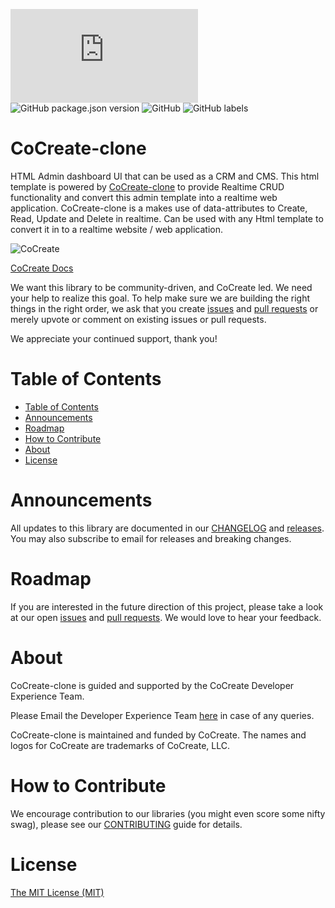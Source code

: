 ![GitHub file size in bytes](https://img.shields.io/github/size/CoCreate-app/CoCreate-boilerplate/dist/CoCreate-boilerplate.min.js?label=minified%20size) 
![GitHub package.json version](https://img.shields.io/github/package-json/v/CoCreate-app/CoCreate-boilerplate)
![GitHub](https://img.shields.io/github/license/CoCreate-app/CoCreate-boilerplate) 
![GitHub labels](https://img.shields.io/github/labels/CoCreate-app/CoCreate-boilerplate/help%20wanted)

# CoCreate-clone
HTML Admin dashboard UI that can be used as a CRM and CMS. This html template is powered by [CoCreate-clone](https://cocreate.app/documentation) to provide Realtime CRUD functionality and  convert this admin template into a realtime web application. CoCreate-clone is a  makes use of data-attributes to Create, Read, Update and Delete in realtime. Can be used with any Html template to convert it in to a realtime website / web application. 

![CoCreate](https://cdn.cocreate.app/logo.png)

[CoCreate Docs](https://cocreate.app/documentation/CoCreate-clone)


We want this library to be community-driven, and CoCreate led. We need your help to realize this goal. To help make sure we are building the right things in the right order, we ask that you create [issues](https://github.com/CoCreate-app/Realtime_Admin_CRM_and_CMS/issues) and [pull requests](https://github.com/CoCreate-app/Realtime_Admin_CRM_and_CMS/pulls) or merely upvote or comment on existing issues or pull requests.

We appreciate your continued support, thank you!

# Table of Contents

- [Table of Contents](#table-of-contents)
- [Announcements](#announcements)
- [Roadmap](#roadmap)
- [How to Contribute](#how-to-contribute)
- [About](#about)
- [License](#license)

<a name="announcements"></a>
# Announcements

All updates to this library are documented in our [CHANGELOG](https://github.com/CoCreate-app/CoCreate-clone/blob/master/CHANGELOG.md) and [releases](https://github.com/CoCreate-app/CoCreate-clone/releases). You may also subscribe to email for releases and breaking changes. 

<a name="roadmap"></a>
# Roadmap

If you are interested in the future direction of this project, please take a look at our open [issues](https://github.com/CoCreate-app/CoCreate-clone/issues) and [pull requests](https://github.com/CoCreate-app/CoCreate-clone/pulls). We would love to hear your feedback.


<a name="about"></a>
# About

CoCreate-clone is guided and supported by the CoCreate Developer Experience Team.

Please Email the Developer Experience Team [here](mailto:develop@cocreate.app) in case of any queries.

CoCreate-clone is maintained and funded by CoCreate. The names and logos for CoCreate are trademarks of CoCreate, LLC.

<a name="contribute"></a>
# How to Contribute

We encourage contribution to our libraries (you might even score some nifty swag), please see our [CONTRIBUTING](https://github.com/CoCreate-app/CoCreate-clone/blob/master/CONTRIBUTING.md) guide for details.

# License
[The MIT License (MIT)](https://github.com/CoCreate-app/CoCreate-clone/blob/master/LICENSE)
